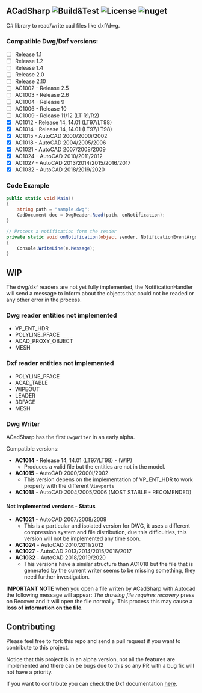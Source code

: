 ﻿## ACadSharp ![Build&Test](https://github.com/DomCr/ACadSharp/actions/workflows/build_n_test.yml/badge.svg) ![License](https://img.shields.io/github/license/DomCr/ACadSharp) ![nuget](https://img.shields.io/nuget/v/Acadsharp)

C# library to read/write cad files like dxf/dwg.

### Compatible Dwg/Dxf versions:

- [ ] Release 1.1 
- [ ] Release 1.2
- [ ] Release 1.4
- [ ] Release 2.0
- [ ] Release 2.10
- [ ] AC1002 - Release 2.5
- [ ] AC1003 - Release 2.6
- [ ] AC1004 - Release 9
- [ ] AC1006 - Release 10
- [ ] AC1009 - Release 11/12 (LT R1/R2)
- [x] AC1012 - Release 14, 14.01 (LT97/LT98)
- [x] AC1014 - Release 14, 14.01 (LT97/LT98)
- [x] AC1015 - AutoCAD 2000/2000i/2002
- [x] AC1018 - AutoCAD 2004/2005/2006
- [x] AC1021 - AutoCAD 2007/2008/2009
- [x] AC1024 - AutoCAD 2010/2011/2012
- [x] AC1027 - AutoCAD 2013/2014/2015/2016/2017
- [x] AC1032 - AutoCAD 2018/2019/2020

### Code Example

```c#
public static void Main()
{
	string path = "sample.dwg";
	CadDocument doc = DwgReader.Read(path, onNotification);
}

// Process a notification form the reader
private static void onNotification(object sender, NotificationEventArgs e)
{
	Console.WriteLine(e.Message);
}
```

WIP
---

The dwg/dxf readers are not yet fully implemented, the NotificationHandler will send a message to inform about the objects that could not be readed or any other error in the process.

### Dwg reader entities not implemented

- VP_ENT_HDR
- POLYLINE_PFACE
- ACAD_PROXY_OBJECT
- MESH

### Dxf reader entities not implemented

- POLYLINE_PFACE
- ACAD_TABLE
- WIPEOUT
- LEADER
- 3DFACE
- MESH

### Dwg Writer 

ACadSharp has the first `DwgWriter` in an early alpha.

Compatible versions:

- **AC1014** - Release 14, 14.01 (LT97/LT98) - (WIP)
    - Produces a valid file but the entities are not in the model.
- **AC1015** - AutoCAD 2000/2000i/2002
    - This version depens on the implementation of VP_ENT_HDR to work properly with the different `Viewports`
- **AC1018** - AutoCAD 2004/2005/2006 (MOST STABLE - RECOMENDED)

#### Not implemented versions - Status

- **AC1021** - AutoCAD 2007/2008/2009
    - This is a particular and isolated version for DWG, it uses a different compression system and file distribution, due this difficulties, this version will not be implemented any time soon.
- **AC1024** - AutoCAD 2010/2011/2012
- **AC1027** - AutoCAD 2013/2014/2015/2016/2017
- **AC1032** - AutoCAD 2018/2019/2020
    - This versions have a similar structure than AC1018 but the file that is generated by the current writer seems to be missing something, they need further investigation.

**IMPORTANT NOTE** when you open a file writen by ACadSharp with Autocad the following message will appear: *The drawing file requires recovery* press on Recover and it will open the file normally.
This process this may cause a **loss of information on the file**.

Contributing
------------

Please feel free to fork this repo and send a pull request if you want to contribute to this project.

Notice that this project is in an alpha version, not all the features are implemented and there can be bugs due to this so any PR with a bug fix will not have a priority.

If you want to contribute you can check the Dxf documentation [here](https://help.autodesk.com/view/OARX/2021/ENU/?guid=GUID-235B22E0-A567-4CF6-92D3-38A2306D73F3). 